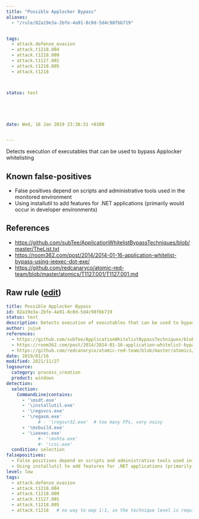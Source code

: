 ```yaml
---
title: "Possible Applocker Bypass"
aliases:
  - "/rule/82a19e3a-2bfe-4a91-8c0d-5d4c98fbb719"


tags:
  - attack.defense_evasion
  - attack.t1218.004
  - attack.t1218.009
  - attack.t1127.001
  - attack.t1218.005
  - attack.t1218



status: test





date: Wed, 16 Jan 2019 23:36:31 +0100


---
```


Detects execution of executables that can be used to bypass Applocker whitelisting

<!--more-->


## Known false-positives

* False positives depend on scripts and administrative tools used in the monitored environment
* Using installutil to add features for .NET applications (primarily would occur in developer environments)



## References

* https://github.com/subTee/ApplicationWhitelistBypassTechniques/blob/master/TheList.txt
* https://room362.com/post/2014/2014-01-16-application-whitelist-bypass-using-ieexec-dot-exe/
* https://github.com/redcanaryco/atomic-red-team/blob/master/atomics/T1127.001/T1127.001.md


## Raw rule ([edit](https://github.com/SigmaHQ/sigma/edit/master/rules/windows/process_creation/proc_creation_win_possible_applocker_bypass.yml))
```yaml
title: Possible Applocker Bypass
id: 82a19e3a-2bfe-4a91-8c0d-5d4c98fbb719
status: test
description: Detects execution of executables that can be used to bypass Applocker whitelisting
author: juju4
references:
  - https://github.com/subTee/ApplicationWhitelistBypassTechniques/blob/master/TheList.txt
  - https://room362.com/post/2014/2014-01-16-application-whitelist-bypass-using-ieexec-dot-exe/
  - https://github.com/redcanaryco/atomic-red-team/blob/master/atomics/T1127.001/T1127.001.md
date: 2019/01/16
modified: 2021/11/27
logsource:
  category: process_creation
  product: windows
detection:
  selection:
    CommandLine|contains:
      - '\msdt.exe'
      - '\installutil.exe'
      - '\regsvcs.exe'
      - '\regasm.exe'
            # - '\regsvr32.exe'  # too many FPs, very noisy
      - '\msbuild.exe'
      - '\ieexec.exe'
            #- '\mshta.exe'
            #- '\csc.exe'
  condition: selection
falsepositives:
  - False positives depend on scripts and administrative tools used in the monitored environment
  - Using installutil to add features for .NET applications (primarily would occur in developer environments)
level: low
tags:
  - attack.defense_evasion
  - attack.t1218.004
  - attack.t1218.009
  - attack.t1127.001
  - attack.t1218.005
  - attack.t1218   # no way to map 1:1, so the technique level is required

```
